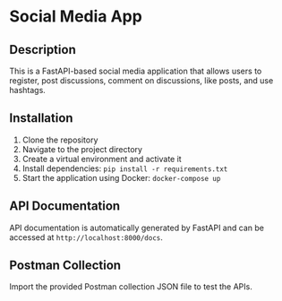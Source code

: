 # Social Media App

## Description

This is a FastAPI-based social media application that allows users to register, post discussions, comment on discussions, like posts, and use hashtags.

## Installation

1. Clone the repository
2. Navigate to the project directory
3. Create a virtual environment and activate it
4. Install dependencies: `pip install -r requirements.txt`
5. Start the application using Docker: `docker-compose up`

## API Documentation

API documentation is automatically generated by FastAPI and can be accessed at `http://localhost:8000/docs`.

## Postman Collection

Import the provided Postman collection JSON file to test the APIs.